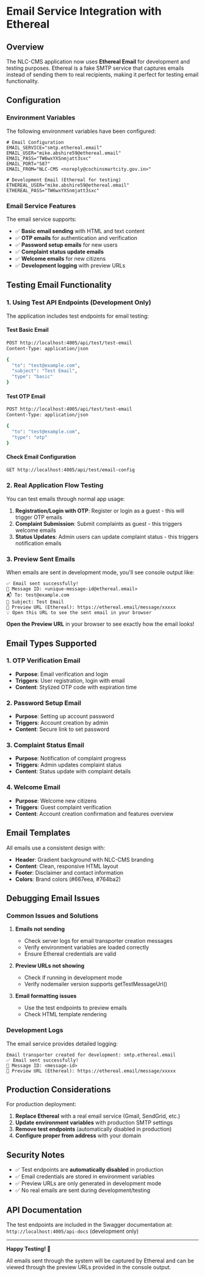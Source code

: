 # Email Service Integration with Ethereal

## Overview

The NLC-CMS application now uses **Ethereal Email** for development and testing purposes. Ethereal is a fake SMTP service that captures emails instead of sending them to real recipients, making it perfect for testing email functionality.

## Configuration

### Environment Variables

The following environment variables have been configured:

```env
# Email Configuration
EMAIL_SERVICE="smtp.ethereal.email"
EMAIL_USER="mike.abshire59@ethereal.email"
EMAIL_PASS="TW6wxYXSnmjatt3sxc"
EMAIL_PORT="587"
EMAIL_FROM="NLC-CMS <noreply@cochinsmartcity.gov.in>"

# Development Email (Ethereal for testing)
ETHEREAL_USER="mike.abshire59@ethereal.email"
ETHEREAL_PASS="TW6wxYXSnmjatt3sxc"
```

### Email Service Features

The email service supports:

- ✅ **Basic email sending** with HTML and text content
- ✅ **OTP emails** for authentication and verification
- ✅ **Password setup emails** for new users
- ✅ **Complaint status update emails**
- ✅ **Welcome emails** for new citizens
- ✅ **Development logging** with preview URLs

## Testing Email Functionality

### 1. Using Test API Endpoints (Development Only)

The application includes test endpoints for email testing:

#### Test Basic Email

```bash
POST http://localhost:4005/api/test/test-email
Content-Type: application/json

{
  "to": "test@example.com",
  "subject": "Test Email",
  "type": "basic"
}
```

#### Test OTP Email

```bash
POST http://localhost:4005/api/test/test-email
Content-Type: application/json

{
  "to": "test@example.com",
  "type": "otp"
}
```

#### Check Email Configuration

```bash
GET http://localhost:4005/api/test/email-config
```

### 2. Real Application Flow Testing

You can test emails through normal app usage:

1. **Registration/Login with OTP**: Register or login as a guest - this will trigger OTP emails
2. **Complaint Submission**: Submit complaints as guest - this triggers welcome emails
3. **Status Updates**: Admin users can update complaint status - this triggers notification emails

### 3. Preview Sent Emails

When emails are sent in development mode, you'll see console output like:

```
✅ Email sent successfully!
📧 Message ID: <unique-message-id@ethereal.email>
📬 To: test@example.com
📝 Subject: Test Email
🔗 Preview URL (Ethereal): https://ethereal.email/message/xxxxx
💡 Open this URL to see the sent email in your browser
```

**Open the Preview URL** in your browser to see exactly how the email looks!

## Email Types Supported

### 1. OTP Verification Email

- **Purpose**: Email verification and login
- **Triggers**: User registration, login with email
- **Content**: Stylized OTP code with expiration time

### 2. Password Setup Email

- **Purpose**: Setting up account password
- **Triggers**: Account creation by admin
- **Content**: Secure link to set password

### 3. Complaint Status Email

- **Purpose**: Notification of complaint progress
- **Triggers**: Admin updates complaint status
- **Content**: Status update with complaint details

### 4. Welcome Email

- **Purpose**: Welcome new citizens
- **Triggers**: Guest complaint verification
- **Content**: Account creation confirmation and features overview

## Email Templates

All emails use a consistent design with:

- **Header**: Gradient background with NLC-CMS branding
- **Content**: Clean, responsive HTML layout
- **Footer**: Disclaimer and contact information
- **Colors**: Brand colors (#667eea, #764ba2)

## Debugging Email Issues

### Common Issues and Solutions

1. **Emails not sending**
   - Check server logs for email transporter creation messages
   - Verify environment variables are loaded correctly
   - Ensure Ethereal credentials are valid

2. **Preview URLs not showing**
   - Check if running in development mode
   - Verify nodemailer version supports getTestMessageUrl()

3. **Email formatting issues**
   - Use the test endpoints to preview emails
   - Check HTML template rendering

### Development Logs

The email service provides detailed logging:

```
Email transporter created for development: smtp.ethereal.email
✅ Email sent successfully!
📧 Message ID: <message-id>
🔗 Preview URL (Ethereal): https://ethereal.email/message/xxxxx
```

## Production Considerations

For production deployment:

1. **Replace Ethereal** with a real email service (Gmail, SendGrid, etc.)
2. **Update environment variables** with production SMTP settings
3. **Remove test endpoints** (automatically disabled in production)
4. **Configure proper from address** with your domain

## Security Notes

- ✅ Test endpoints are **automatically disabled** in production
- ✅ Email credentials are stored in environment variables
- ✅ Preview URLs are only generated in development mode
- ✅ No real emails are sent during development/testing

## API Documentation

The test endpoints are included in the Swagger documentation at:
`http://localhost:4005/api-docs` (development only)

---

**Happy Testing! 🚀**

All emails sent through the system will be captured by Ethereal and can be viewed through the preview URLs provided in the console output.
